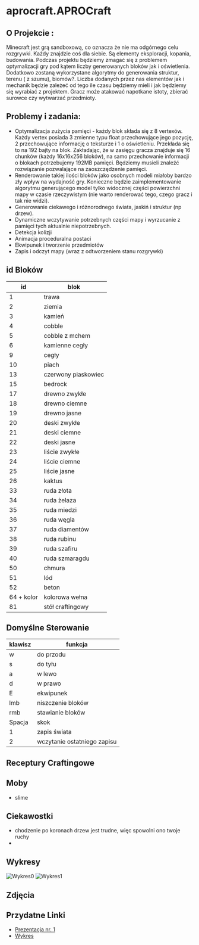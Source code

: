 # aprocraft.APROCraft

## O Projekcie : 
Minecraft jest grą sandboxową, co oznacza że nie ma odgórnego celu rozgrywki. Każdy znajdzie coś dla siebie. Są elementy eksploracji, kopania, budowania.
Podczas projektu będziemy zmagać się z problemem optymalizacji gry pod kątem liczby generowanych bloków jak i oświetlenia. Dodatkowo zostaną wykorzystane algorytmy do generowania struktur, terenu ( z szumu), biomów?.
Liczba dodanych przez nas elementów jak i mechanik będzie zależeć od tego ile czasu będziemy mieli i jak będziemy się wyrabiać z projektem.
Gracz może atakować napotkane istoty, zbierać surowce czy wytwarzać przedmioty.

## Problemy i zadania:
* Optymalizacja zużycia pamięci - każdy blok składa się z 8 vertexów. Każdy vertex posiada 3 zmienne typu float przechowujące jego pozycję, 2 przechowujące informację o teksturze i 1 o oświetleniu. Przekłada się to na 192 bajty na blok. Zakładając, że w zasięgu gracza znajduje się 16 chunków (każdy 16x16x256 bloków), na samo przechowanie informacji o blokach potrzebujemy 192MB pamięci. Będziemy musieli znaleźć rozwiązanie pozwalające na zaoszczędzenie pamięci.
* Renderowanie takiej ilości bloków jako osobnych modeli miałoby bardzo zły wpływ na wydajność gry. Konieczne będzie zaimplementowanie algorytmu generującego model tylko widocznej części powierzchni mapy w czasie rzeczywistym (nie warto renderować tego, czego gracz i tak nie widzi).
* Generowanie ciekawego i różnorodnego świata, jaskiń i struktur (np drzew).
* Dynamiczne wczytywanie potrzebnych części mapy i wyrzucanie z pamięci tych aktualnie niepotrzebnych.
* Detekcja kolizji
* Animacja proceduralna postaci
* Ekwipunek i tworzenie przedmiotów
* Zapis i odczyt mapy (wraz z odtworzeniem stanu rozgrywki)

## id Bloków

| id         | blok                |
|------------|---------------------|
| 1          | trawa               |
| 2          | ziemia              |
| 3          | kamień              |
| 4          | cobble              |
| 5          | cobble z mchem      |
| 6          | kamienne cegły      |
| 9          | cegły               |
| 10         | piach               |
| 13         | czerwony piaskowiec |
| 15         | bedrock             |
| 17         | drewno zwykłe       |
| 18         | drewno ciemne       |
| 19         | drewno jasne        |
| 20         | deski zwykłe        |
| 21         | deski ciemne        |
| 22         | deski jasne         |
| 23         | liście zwykłe       |
| 24         | liście ciemne       |
| 25         | liście jasne        |
| 26         | kaktus              |
| 33         | ruda złota          |
| 34         | ruda żelaza         |
| 35         | ruda miedzi         |
| 36         | ruda węgla          |
| 37         | ruda diamentów      |
| 38         | ruda rubinu         |
| 39         | ruda szafiru        |
| 40         | ruda szmaragdu      |
| 50         | chmura              |
| 51         | lód                 |
| 52         | beton               |
| 64 + kolor | kolorowa wełna      |
| 81         | stół craftingowy    |




## Domyślne Sterowanie
| klawisz | funkcja                     |
|---------|-----------------------------|
| w       | do przodu                   |
| s       | do tyłu                     |
| a       | w lewo                      |
| d       | w prawo                     |
| E       | ekwipunek                   |
| lmb     | niszczenie bloków           |
| rmb     | stawianie bloków            |
| Spacja  | skok                        |
| 1       | zapis świata                |
| 2       | wczytanie ostatniego zapisu |



## Receptury Craftingowe



## Moby
* slime

##  Ciekawostki 
* chodzenie po koronach drzew jest trudne, więc spowolni ono twoje ruchy
* 

## Wykresy
![Wykres0](https://docs.google.com/spreadsheets/d/e/2PACX-1vQBJXsq7isWDX3QzbCtcnmvPF7k0Qym3KAqQyubQCl_bKuLNvk1_lat6uu_vRzu2EN1btbbe_6Sd-kA/pubchart?oid=1796947460&format=image)
![Wykres1](https://docs.google.com/spreadsheets/d/e/2PACX-1vQBJXsq7isWDX3QzbCtcnmvPF7k0Qym3KAqQyubQCl_bKuLNvk1_lat6uu_vRzu2EN1btbbe_6Sd-kA/pubchart?oid=1053310127&format=image)


## Zdjęcia

## Przydatne Linki 
* [Prezentacja nr. 1]( https://docs.google.com/presentation/d/1kTFLFQmNeN7e-ZAb40vJj1gkO3F74Sd9fUSSIczJ3Ug/edit?usp=sharing) 
* [Wykres](https://docs.google.com/spreadsheets/d/1eKGbm1aENL7FdOXJLVnKCpnl9LFGtqn9tIk3BIec5yo/edit?usp=sharing)
